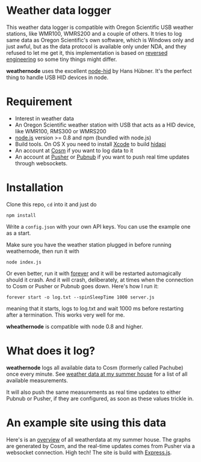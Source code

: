 # Weather data logger

This weather data logger is compatible with Oregon Scientific USB weather stations, like WMR100, WMRS200 and a couple of others. It tries to log same data as Oregon Scientific's own software, which is Windows only and just awful, but as the data protocol is available only under NDA, and they refused to let me get it, this implementation is based on [reversed engineering](https://github.com/ejeklint/WLoggerDaemon/blob/master/Station_protocol.md) so some tiny things might differ.

**weathernode** uses the excellent [node-hid](https://github.com/hanshuebner/node-hid) by Hans Hübner. It's the perfect thing to handle USB HID devices in node.

# Requirement

* Interest in weather data
* An Oregon Scientific weather station with USB that acts as a HID device, like WMR100, RMS300 or WMRS200
* [node.js](http://nodejs.org) version >= 0.8 and npm (bundled with node.js)
* Build tools. On OS X you need to install [Xcode](https://developer.apple.com/xcode/) to build [hidapi](https://github.com/signal11/hidapi)
* An account at [Cosm](https://cosm.com) if you want to log data to it
* An account at [Pusher](http://pusher.com) or [Pubnub](http://www.pubnub.com) if you want to push real time updates through websockets.

# Installation

Clone this repo, `cd` into it and just do

    npm install

Write a `config.json` with your own API keys. You can use the example one as a start.

Make sure you have the weather station plugged in before running weathernode, then run it with

    node index.js

Or even better, run it with [forever](https://github.com/indexzero/forever) and it will be restarted automagically should it crash. And it will crash, deliberately, at times when the connection to Cosm or Pusher or Pubnub goes down. Here's how I run it:

    forever start -o log.txt --spinSleepTime 1000 server.js

meaning that it starts, logs to log.txt and wait 1000 ms before restarting after a termination. This works very well for me.

**wheathernode** is compatible with node 0.8 and higher.

# What does it log?

**weathernode** logs all available data to Cosm (formerly called Pachube) once every minute. See [weather data at my summer house](https://cosm.com/feeds/43668) for a list of all available measurements.

It will also push the same measurements as real time updates to either Pubnub or Pusher, if they are configured, as soon as these values trickle in.

# An example site using this data

Here's is an [overview](http://valar.ejeklint.se) of all weatherdata at my summer house. The graphs are generated by Cosm, and the real-time updates comes from Pusher via a websocket connection. High tech! The site is build with [Express.js](http://expressjs.com).